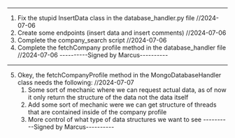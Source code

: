 ------------------------------------
1. Fix the stupid InsertData class in the database_handler.py file //2024-07-06
2. Create some endpoints (insert data and insert comments) //2024-07-06
3. Complete the company_search script //2024-07-06
4. Complete the fetchCompany profile method in the database_handler file //2024-07-06
----------Signed by Marcus----------

------------------------------------
5. Okey, the fetchCompanyProfile method in the MongoDatabaseHandler class needs the following: //2024-07-07
    1. Some sort of mechanic where we can request actual data, as of now it only return the structure of the data not the data itself
    2. Add some sort of mechanic were we can get structure of threads that are contained inside of the company profile
    3. More control of what type of data structures we want to see
----------Signed by Marcus----------
